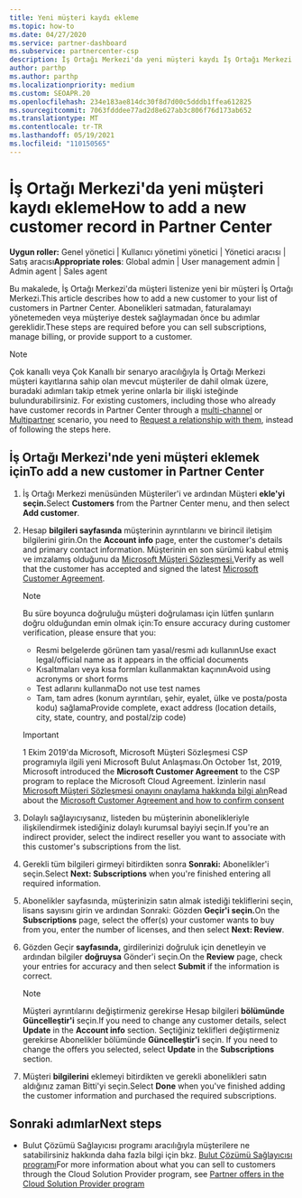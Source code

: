 ```yaml
---
title: Yeni müşteri kaydı ekleme
ms.topic: how-to
ms.date: 04/27/2020
ms.service: partner-dashboard
ms.subservice: partnercenter-csp
description: İş Ortağı Merkezi'da yeni müşteri kaydı İş Ortağı Merkezi. Ardından müşteri aboneliklerini satıp faturalamayı yönetebilir veya müşteri desteği sebilirsiniz.
author: parthp
ms.author: parthp
ms.localizationpriority: medium
ms.custom: SEOAPR.20
ms.openlocfilehash: 234e183ae814dc30f8d7d00c5dddb1ffea612825
ms.sourcegitcommit: 7063fdddee77ad2d8e627ab3c806f76d173ab652
ms.translationtype: MT
ms.contentlocale: tr-TR
ms.lasthandoff: 05/19/2021
ms.locfileid: "110150565"
---
```

# <a name="how-to-add-a-new-customer-record-in-partner-center"></a><span data-ttu-id="e9bbf-104">İş Ortağı Merkezi'da yeni müşteri kaydı ekleme</span><span class="sxs-lookup"><span data-stu-id="e9bbf-104">How to add a new customer record in Partner Center</span></span>

<span data-ttu-id="e9bbf-105">**Uygun roller:** Genel yönetici | Kullanıcı yönetimi yönetici | Yönetici aracısı | Satış aracısı</span><span class="sxs-lookup"><span data-stu-id="e9bbf-105">**Appropriate roles**: Global admin | User management admin | Admin agent | Sales agent</span></span>

<span data-ttu-id="e9bbf-106">Bu makalede, İş Ortağı Merkezi'da müşteri listenize yeni bir müşteri İş Ortağı Merkezi.</span><span class="sxs-lookup"><span data-stu-id="e9bbf-106">This article describes how to add a new customer to your list of customers in Partner Center.</span></span> <span data-ttu-id="e9bbf-107">Abonelikleri satmadan, faturalamayı yönetemeden veya müşteriye destek sağlaymadan önce bu adımlar gereklidir.</span><span class="sxs-lookup"><span data-stu-id="e9bbf-107">These steps are required before you can sell subscriptions, manage billing, or provide support to a customer.</span></span>

>[!NOTE]
><span data-ttu-id="e9bbf-108">Çok kanallı veya Çok Kanallı bir senaryo aracılığıyla İş Ortağı Merkezi müşteri [](multipartner.md) kayıtlarına sahip olan mevcut [](request-a-relationship-with-a-customer.md)müşteriler de dahil olmak üzere, buradaki adımları takip etmek yerine onlarla bir ilişki isteğinde bulundurabilirsiniz. [](multichannel.md)</span><span class="sxs-lookup"><span data-stu-id="e9bbf-108">For existing customers, including those who already have customer records in Partner Center through a [multi-channel](multichannel.md) or [Multipartner](multipartner.md) scenario, you need to [Request a relationship with them](request-a-relationship-with-a-customer.md), instead of following the steps here.</span></span>

## <a name="to-add-a-new-customer-in-partner-center"></a><span data-ttu-id="e9bbf-109">İş Ortağı Merkezi'nde yeni müşteri eklemek için</span><span class="sxs-lookup"><span data-stu-id="e9bbf-109">To add a new customer in Partner Center</span></span>

1. <span data-ttu-id="e9bbf-110">İş Ortağı Merkezi  menüsünden Müşteriler'i ve ardından Müşteri **ekle'yi seçin.**</span><span class="sxs-lookup"><span data-stu-id="e9bbf-110">Select **Customers** from the Partner Center menu, and then select **Add customer**.</span></span>

2. <span data-ttu-id="e9bbf-111">Hesap **bilgileri sayfasında** müşterinin ayrıntılarını ve birincil iletişim bilgilerini girin.</span><span class="sxs-lookup"><span data-stu-id="e9bbf-111">On the **Account info** page, enter the customer's details and primary contact information.</span></span> <span data-ttu-id="e9bbf-112">Müşterinin en son sürümü kabul etmiş ve imzalamış olduğunu da [Microsoft Müşteri Sözleşmesi.](agreements.md)</span><span class="sxs-lookup"><span data-stu-id="e9bbf-112">Verify as well that the customer has accepted and signed the latest [Microsoft Customer Agreement](agreements.md).</span></span>

   >[!NOTE]
   >
   ><span data-ttu-id="e9bbf-113">Bu süre boyunca doğruluğu müşteri doğrulaması için lütfen şunların doğru olduğundan emin olmak için:</span><span class="sxs-lookup"><span data-stu-id="e9bbf-113">To ensure accuracy during customer verification, please ensure that you:</span></span>
   >
   >- <span data-ttu-id="e9bbf-114">Resmi belgelerde görünen tam yasal/resmi adı kullanın</span><span class="sxs-lookup"><span data-stu-id="e9bbf-114">Use exact legal/official name as it appears in the official documents</span></span>
   >- <span data-ttu-id="e9bbf-115">Kısaltmaları veya kısa formları kullanmaktan kaçının</span><span class="sxs-lookup"><span data-stu-id="e9bbf-115">Avoid using acronyms or short forms</span></span>
   >- <span data-ttu-id="e9bbf-116">Test adlarını kullanma</span><span class="sxs-lookup"><span data-stu-id="e9bbf-116">Do not use test names</span></span>
   >- <span data-ttu-id="e9bbf-117">Tam, tam adres (konum ayrıntıları, şehir, eyalet, ülke ve posta/posta kodu) sağlama</span><span class="sxs-lookup"><span data-stu-id="e9bbf-117">Provide complete, exact address (location details, city, state, country, and postal/zip code)</span></span>

   >[!IMPORTANT]
   > <span data-ttu-id="e9bbf-118">1 Ekim 2019'da Microsoft,  Microsoft Müşteri Sözleşmesi CSP programıyla ilgili yeni Microsoft Bulut Anlaşması.</span><span class="sxs-lookup"><span data-stu-id="e9bbf-118">On October 1st, 2019, Microsoft introduced the **Microsoft Customer Agreement** to the CSP program to replace the Microsoft Cloud Agreement.</span></span> <span data-ttu-id="e9bbf-119">İzinlerin nasıl [Microsoft Müşteri Sözleşmesi onayını onaylama hakkında bilgi alın](confirm-customer-agreement.md)</span><span class="sxs-lookup"><span data-stu-id="e9bbf-119">Read about the [Microsoft Customer Agreement and how to confirm consent](confirm-customer-agreement.md)</span></span>
  
3. <span data-ttu-id="e9bbf-120">Dolaylı sağlayıcıysanız, listeden bu müşterinin abonelikleriyle ilişkilendirmek istediğiniz dolaylı kurumsal bayiyi seçin.</span><span class="sxs-lookup"><span data-stu-id="e9bbf-120">If you're an indirect provider, select the indirect reseller you want to associate with this customer's subscriptions from the list.</span></span>

4. <span data-ttu-id="e9bbf-121">Gerekli tüm bilgileri girmeyi bitirdikten sonra **Sonraki:** Abonelikler'i seçin.</span><span class="sxs-lookup"><span data-stu-id="e9bbf-121">Select **Next: Subscriptions** when you're finished entering all required information.</span></span>

5. <span data-ttu-id="e9bbf-122">Abonelikler  sayfasında, müşterinizin satın almak istediği tekliflerini seçin, lisans sayısını girin ve ardından Sonraki: Gözden **Geçir'i seçin.**</span><span class="sxs-lookup"><span data-stu-id="e9bbf-122">On the **Subscriptions** page, select the offer(s) your customer wants to buy from you, enter the number of licenses, and then select **Next: Review**.</span></span>

6. <span data-ttu-id="e9bbf-123">Gözden Geçir **sayfasında,** girdilerinizi doğruluk için denetleyin ve ardından bilgiler **doğruysa** Gönder'i seçin.</span><span class="sxs-lookup"><span data-stu-id="e9bbf-123">On the **Review** page, check your entries for accuracy and then select **Submit** if the information is correct.</span></span>

   >[!NOTE]
   ><span data-ttu-id="e9bbf-124">Müşteri ayrıntılarını değiştirmeniz gerekirse Hesap bilgileri **bölümünde** **Güncelleştir'i** seçin.</span><span class="sxs-lookup"><span data-stu-id="e9bbf-124">If you need to change any customer details, select **Update** in the **Account info** section.</span></span> <span data-ttu-id="e9bbf-125">Seçtiğiniz teklifleri değiştirmeniz gerekirse Abonelikler bölümünde **Güncelleştir'i** seçin. </span><span class="sxs-lookup"><span data-stu-id="e9bbf-125">If you need to change the offers you selected, select **Update** in the **Subscriptions** section.</span></span>

7. <span data-ttu-id="e9bbf-126">Müşteri **bilgilerini** eklemeyi bitirdikten ve gerekli abonelikleri satın aldığınız zaman Bitti'yi seçin.</span><span class="sxs-lookup"><span data-stu-id="e9bbf-126">Select **Done** when you've finished adding the customer information and purchased the required subscriptions.</span></span>

## <a name="next-steps"></a><span data-ttu-id="e9bbf-127">Sonraki adımlar</span><span class="sxs-lookup"><span data-stu-id="e9bbf-127">Next steps</span></span>

- <span data-ttu-id="e9bbf-128">Bulut Çözümü Sağlayıcısı programı aracılığıyla müşterilere ne satabilirsiniz hakkında daha fazla bilgi için bkz. [Bulut Çözümü Sağlayıcısı programı](csp-offers.md)</span><span class="sxs-lookup"><span data-stu-id="e9bbf-128">For more information about what you can sell to customers through the Cloud Solution Provider program, see [Partner offers in the Cloud Solution Provider program](csp-offers.md)</span></span>

